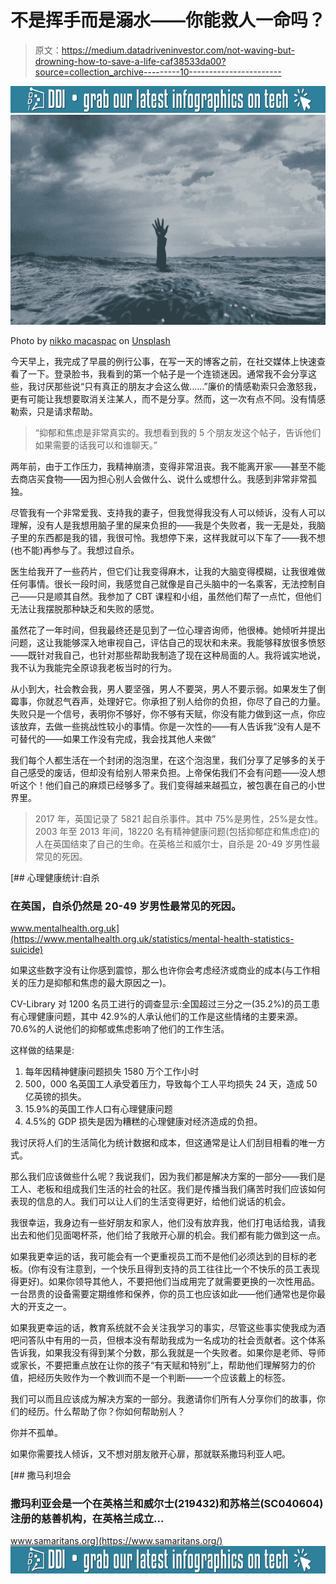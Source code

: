 # 不是挥手而是溺水——你能救人一命吗？

> 原文：<https://medium.datadriveninvestor.com/not-waving-but-drowning-how-to-save-a-life-caf38533da00?source=collection_archive---------10----------------------->

[![](img/ade85f241622480e95b5c6ff5f36ca64.png)](http://www.track.datadriveninvestor.com/InfoSplit)![](img/e2acc25ab041f4fdec6f37ac4087bd25.png)

Photo by [nikko macaspac](https://unsplash.com/@nikkotations?utm_source=medium&utm_medium=referral) on [Unsplash](https://unsplash.com?utm_source=medium&utm_medium=referral)

今天早上，我完成了早晨的例行公事，在写一天的博客之前，在社交媒体上快速查看了一下。登录脸书，我看到的第一个帖子是一个连锁迷因。通常我不会分享这些，我讨厌那些说“只有真正的朋友才会这么做……”廉价的情感勒索只会激怒我，更有可能让我想要取消关注某人，而不是分享。然而，这一次有点不同。没有情感勒索，只是请求帮助。

> “抑郁和焦虑是非常真实的。我想看到我的 5 个朋友发这个帖子，告诉他们如果需要的话我可以和谁聊天。”

两年前，由于工作压力，我精神崩溃，变得非常沮丧。我不能离开家——甚至不能去商店买食物——因为担心别人会做什么、说什么或想什么。我感到非常非常孤独。

尽管我有一个非常爱我、支持我的妻子，但我觉得我没有人可以倾诉，没有人可以理解，没有人是我想用脑子里的屎来负担的——我是个失败者，我一无是处，我脑子里的东西都是我的错，我很可怜。我想停下来，这样我就可以下车了——我不想(也不能)再参与了。我想过自杀。

医生给我开了一些药片，但它们让我变得麻木，让我的大脑变得模糊，让我很难做任何事情。很长一段时间，我感觉自己就像是自己头脑中的一名乘客，无法控制自己——只是顺其自然。我参加了 CBT 课程和小组，虽然他们帮了一点忙，但他们无法让我摆脱那种缺乏和失败的感觉。

虽然花了一年时间，但我最终还是见到了一位心理咨询师，他很棒。她倾听并提出问题，这让我能够深入地审视自己，评估自己的现状和未来。我能够释放很多愤怒——既针对我自己，也针对那些帮助我制造了现在这种局面的人。我将诚实地说，我不认为我能完全原谅我老板当时的行为。

从小到大，社会教会我，男人要坚强，男人不要哭，男人不要示弱。如果发生了倒霉事，你就忍气吞声，处理好它。你承担了别人给你的负担，你尽了自己的力量。失败只是一个信号，表明你不够好，你不够有天赋，你没有能力做到这一点，你应该放弃，去做一些挑战性较小的事情。你是一次性的——有人告诉我“没有人是不可替代的——如果工作没有完成，我会找其他人来做”

我们每个人都生活在一个封闭的泡泡里，在这个泡泡里，我们分享了足够多的关于自己感受的废话，但却没有给别人带来负担。上帝保佑我们不会有问题——没人想听这个！他们自己的麻烦已经够多了。我们变得越来越孤立，被包裹在自己的小世界里。

> 2017 年，英国记录了 5821 起自杀事件。其中 75%是男性，25%是女性。2003 年至 2013 年间，18220 名有精神健康问题(包括抑郁症和焦虑症)的人在英国结束了自己的生命。在英格兰和威尔士，自杀是 20-49 岁男性最常见的死因。

[](https://www.mentalhealth.org.uk/statistics/mental-health-statistics-suicide) [## 心理健康统计:自杀

### 在英国，自杀仍然是 20-49 岁男性最常见的死因。

www.mentalhealth.org.uk](https://www.mentalhealth.org.uk/statistics/mental-health-statistics-suicide) 

如果这些数字没有让你感到震惊，那么也许你会考虑经济或商业的成本(与工作相关的压力是抑郁和焦虑的最大原因之一)。

CV-Library 对 1200 名员工进行的调查显示:全国超过三分之一(35.2%)的员工患有心理健康问题，其中 42.9%的人承认他们的工作是这些情绪的主要来源。70.6%的人说他们的抑郁或焦虑影响了他们的工作生活。

这样做的结果是:

1.  每年因精神健康问题损失 1580 万个工作小时
2.  500，000 名英国工人承受着压力，导致每个工人平均损失 24 天，造成 50 亿英镑的损失。
3.  15.9%的英国工作人口有心理健康问题
4.  4.5%的 GDP 损失是因为糟糕的心理健康对经济造成的负担。

我讨厌将人们的生活简化为统计数据和成本，但这通常是让人们刮目相看的唯一方式。

那么我们应该做些什么呢？我说我们，因为我们都是解决方案的一部分——我们是工人、老板和组成我们生活的社会的社区。我们是传播当我们痛苦时我们应该如何表现的信息的人。我们可以让人们的生活变得更好，给他们说话的机会。

我很幸运，我身边有一些好朋友和家人，他们没有放弃我，他们打电话给我，请我出去和他们见面喝杯茶，他们给了我敞开心扉的机会。我们都有能力做到这一点。

如果我更幸运的话，我可能会有一个更重视员工而不是他们必须达到的目标的老板。(你有没有注意到，一个快乐且得到支持的员工往往比一个不快乐的员工表现得更好)。如果你领导其他人，不要把他们当成用完了就需要更换的一次性用品。一台昂贵的设备需要定期维修和保养，你的员工也应该如此——他们通常也是你最大的开支之一。

如果我更幸运的话，教育系统就不会关注我学习的事实，尽管这些事实使我成为酒吧问答队中有用的一员，但根本没有帮助我成为一名成功的社会贡献者。这个体系告诉我，如果我没有得到某个分数，那么我就是一个失败者。如果你是老师、导师或家长，不要把重点放在让你的孩子“有天赋和特别”上，帮助他们理解努力的价值，把经历失败作为一个教训而不是一个判断——一个应该戴上的标签。

我们可以而且应该成为解决方案的一部分。我邀请你们所有人分享你们的故事，你们的经历。什么帮助了你？你如何帮助别人？

你并不孤单。

如果你需要找人倾诉，又不想对朋友敞开心扉，那就联系撒玛利亚人吧。

[](https://www.samaritans.org/) [## 撒马利坦会

### 撒玛利亚会是一个在英格兰和威尔士(219432)和苏格兰(SC040604)注册的慈善机构，在英格兰成立…

www.samaritans.org](https://www.samaritans.org/) [![](img/ade85f241622480e95b5c6ff5f36ca64.png)](http://www.track.datadriveninvestor.com/InfoSplit)